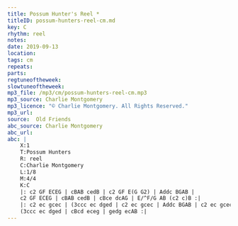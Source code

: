 ```yaml
---
title: Possum Hunter's Reel *
titleID: possum-hunters-reel-cm.md
key: C
rhythm: reel
notes:
date: 2019-09-13
location:
tags: cm
repeats:
parts:
regtuneoftheweek:
slowtuneoftheweek:
mp3_file: /mp3/cm/possum-hunters-reel-cm.mp3
mp3_source: Charlie Montgomery
mp3_licence: "© Charlie Montgomery. All Rights Reserved."
mp3_url:
source:  Old Friends
abc_source: Charlie Montgomery
abc_url:
abc: |
    X:1
    T:Possum Hunters
    R: reel
    C:Charlie Montgomery
    L:1/8
    M:4/4
    K:C
    |: c2 GF ECEG | cBAB cedB | c2 GF E(G G2) | Addc BGAB |
    c2 GF ECEG | cBAB cedB | cBce dcAG | E/^F/G AB (c2 c)B :|
    |: c2 ec gcec | (3ccc ec dged | c2 ec gcec | Addc BGAB | c2 ec gcec |
    (3ccc ec dged | cBcd eceg | gedg ecAB :|
---
```

